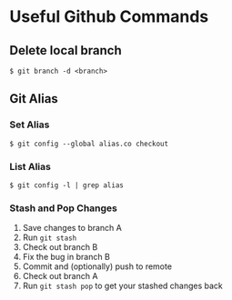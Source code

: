 # Useful Github Commands

## Delete local branch
```console
$ git branch -d <branch>
```

## Git Alias
### Set Alias
```console
$ git config --global alias.co checkout
```

### List Alias
```console
$ git config -l | grep alias
```

### Stash and Pop Changes
1. Save changes to branch A
2. Run `git stash`
3. Check out branch B
4. Fix the bug in branch B
5. Commit and (optionally) push to remote
6. Check out branch A
7. Run `git stash pop` to get your stashed changes back